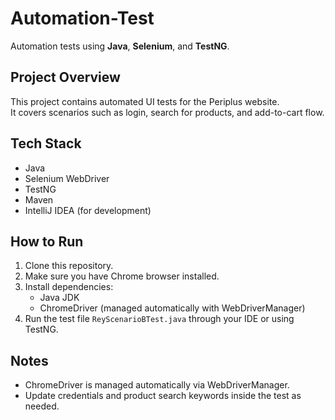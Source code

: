 # Automation-Test

Automation tests using **Java**, **Selenium**, and **TestNG**.

## Project Overview
This project contains automated UI tests for the Periplus website.  
It covers scenarios such as login, search for products, and add-to-cart flow.

## Tech Stack
- Java
- Selenium WebDriver
- TestNG
- Maven 
- IntelliJ IDEA (for development)

## How to Run
1. Clone this repository.
2. Make sure you have Chrome browser installed.
3. Install dependencies:
   - Java JDK
   - ChromeDriver (managed automatically with WebDriverManager)
4. Run the test file `ReyScenarioBTest.java` through your IDE or using TestNG.

## Notes
- ChromeDriver is managed automatically via WebDriverManager.
- Update credentials and product search keywords inside the test as needed.


